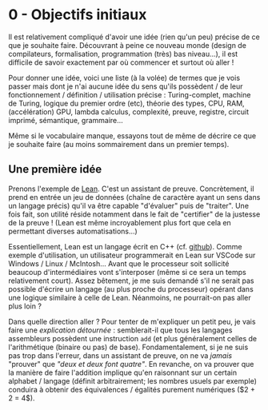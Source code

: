 # 0 - Objectifs initiaux

Il est relativement compliqué d'avoir une idée (rien qu'un peu) précise de ce que je souhaite faire. Découvrant à peine ce nouveau monde (design de compilateurs, formalisation, programmation (très) bas niveau...), il est difficile de savoir exactement par où commencer et surtout où aller !

Pour donner une idée, voici une liste (à la volée) de termes que je vois passer mais dont je n'ai aucune idée du sens qu'ils possèdent / de leur fonctionnement / définition / utilisation précise : Turing-complet, machine de Turing, logique du premier ordre (etc), théorie des types, CPU, RAM, (accélération) GPU, lambda calculus, complexité, preuve, registre, circuit imprimé, sémantique, grammaire...

Même si le vocabulaire manque, essayons tout de même de décrire ce que je souhaite faire (au moins sommairement dans un premier temps).

## Une première idée

Prenons l'exemple de [Lean](https://leanprover.github.io/). C'est un assistant de preuve. Concrètement, il prend en entrée un jeu de données (chaîne de caractère ayant un sens dans un langage précis) qu'il va être capable "d'évaluer" puis de "traiter". Une fois fait, son utilité réside notamment dans le fait de "certifier" de la justesse de la preuve ! (Lean est même incroyablement plus fort que cela en permettant diverses automatisations...)

Essentiellement, Lean est un langage écrit en C++ (cf. [github](https://github.com/leanprover-community/lean)). Comme exemple d'utilisation, un utilisateur programmerait en Lean sur VSCode sur Windows / Linux / McIntosh... Avant que le processeur soit sollicité beaucoup d'intermédiaires vont s'interposer (même si ce sera un temps relativement court). Assez bêtement, je me suis demandé s'il ne serait pas possible d'écrire un langage (au plus proche du processeur) opérant dans une logique similaire à celle de Lean. Néanmoins, ne pourrait-on pas aller plus loin ?

Dans quelle direction aller ? Pour tenter de m'expliquer un petit peu, je vais faire une _explication détournée_ : semblerait-il que tous les langages assembleurs possèdent une instruction ```add``` (et plus généralement celles de l'arithmétique (binaire ou pas) de base). Fondamentalement, si je ne suis pas trop dans l'erreur, dans un assistant de preuve, on ne va _jamais_ "prouver" que _"deux et deux font quatre"_. En revanche, on va prouver que la manière de faire l'addition implique qu'en raisonnant sur un certain alphabet / langage (définit arbitrairement; les nombres usuels par exemple) conduira à obtenir des équivalences / égalités purement numériques (\$2 + 2 = 4\$).
